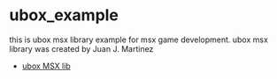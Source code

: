# ubox_example
this is ubox msx library example for msx game development.
ubox msx library was created by Juan J. Martinez

* [ubox MSX lib](https://www.usebox.net/jjm/ubox-msx-lib/)


